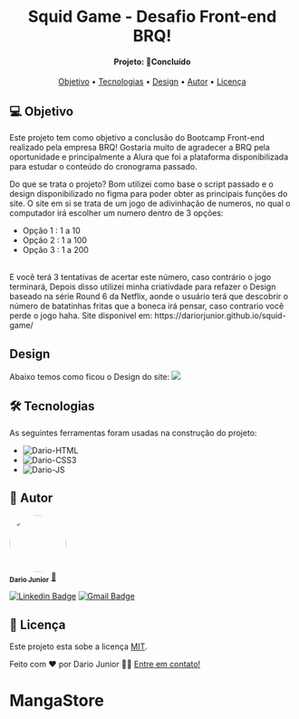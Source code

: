 <h1 align="center">
   Squid Game - Desafio Front-end BRQ!
</h1>
<h4 align="center"> 
Projeto: 🚀Concluído
</h4>
<p align="center">
 <a href="#-objetivo">Objetivo</a> •
 <a href="#-tecnologias">Tecnologias</a> •
   <a href="#-design">Design</a> •
 <a href="#-autor">Autor</a> • 
 <a href="#-licença">Licença</a>
</p>

## 💻 Objetivo
 
 Este projeto tem como objetivo a conclusão do Bootcamp Front-end realizado pela empresa BRQ!
 Gostaria muito de agradecer a BRQ pela oportunidade e principalmente a Alura que foi a plataforma disponibilizada para estudar o conteúdo do cronograma passado.
 
 Do que se trata o projeto? 
 Bom utilizei como base o script passado e o design disponibilizado no figma para poder obter as principais funções do site. O site em si se trata de um jogo de adivinhação de numeros, no qual o computador irá escolher um numero dentro de 3 opções:
 - Opção 1 : 1 a 10
 - Opção 2 : 1 a 100
 - Opção 3 : 1 a 200
 <br>
E você terá 3 tentativas de acertar este número, caso contrário o jogo terminará, Depois disso utilizei minha criativdade para refazer o Design baseado na série Round 6 da Netflix, aonde o usuário terá que descobrir o número de batatinhas fritas que a boneca irá pensar, caso contrario você perde o jogo haha.
Site disponivel em: https://dariorjunior.github.io/squid-game/
 
 ## Design
 Abaixo temos como ficou o Design do site:
<img src="https://user-images.githubusercontent.com/62716267/172745989-affa7a96-cd2e-41e0-96d8-689e2d932d4b.jpg">


## 🛠 Tecnologias

As seguintes ferramentas foram usadas na construção do projeto:

- <img alt="Dario-HTML" src="https://img.shields.io/badge/html5-%23E34F26.svg?style=for-the-badge&logo=html5&logoColor=white">
- <img alt="Dario-CSS3" src="https://img.shields.io/badge/css3-%231572B6.svg?style=for-the-badge&logo=css3&logoColor=white">
- <img alt="Dario-JS" src="https://img.shields.io/badge/javascript-%23323330.svg?style=for-the-badge&logo=javascript&logoColor=%23F7DF1E">

## 🦸 Autor

<a href="https://dariojunior.netlify.app/">
 <img style="border-radius: 50%;" src="https://avatars.githubusercontent.com/u/62716267?v=4" width="100px;" alt=""/>
 <br />
 <sub><b>Dario Junior</b></sub></a> <a href="https://dariojunior.netlify.app/">🚀</a>
 <br />

[![Linkedin Badge](https://img.shields.io/badge/-Dario-blue?style=flat-square&logo=Linkedin&logoColor=white&link=https://www.linkedin.com/in/dariocode/)](https://www.linkedin.com/in/dariocode/) 
[![Gmail Badge](https://img.shields.io/badge/-darioarjr321@gmail.com-c14438?style=flat-square&logo=Gmail&logoColor=white&link=mailto:darioarjr321@gmail.com)](mailto:darioarjr321@gmail.com)


## 📝 Licença

Este projeto esta sobe a licença [MIT](./LICENSE).

Feito com ❤️ por Dario Junior 👋🏽 [Entre em contato!](https://www.linkedin.com/in/dariocode/)

# MangaStore
